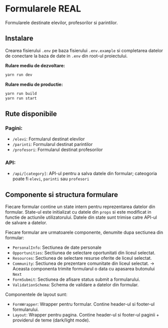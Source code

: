 # Formularele REAL

Formularele destinate elevilor, profesorilor si parintilor.

## Instalare
Crearea fisierului `.env` pe baza fisierului `.env.example` si completarea datelor de conectare la baza de date in `.env` din root-ul proiectului.

**Rulare mediu de dezvoltare:**
```bash
yarn run dev
```

**Rulare mediu de productie:**
```bash
yarn run build
yarn run start
```

## Rute disponibile

### Pagini:

- `/elevi`: Formularul destinat elevilor
- `/parinti`: Formularul destinat parintilor
- `/profesori`: Formularul destinat profesorilor

### API:
- `/api/[category]`: API-ul pentru a salva datele din formular; cateogoria poate fi `elevi`, `parinti` sau `profesori`

## Componente si structura formulare
Fiecare formular contine un state intern pentru reprezentarea datelor din formular. State-ul este initializat cu datele din `props` si este modificat in functie de actiunile utilizatorului. Datele din state sunt trimise catre API-ul de salvare a datelor.

Fiecare formular are urmatoarele componente, denumite dupa sectiunea din formular:
- `PersonalInfo`: Sectiunea de date personale
- `Opportunities`: Sectiunea de selectare oportunitati din liceul selectat.
- `Resources`: Sectiunea de selectare resurse oferite de liceul selectat.
- `Community`: Sectiunea de prezentare comunitate din liceul selectat. -> Aceasta componenta trimite formularul o data cu apasarea butonului `Next`
- `FormSubmit`: Sectiunea de afisare status submit a formularului.
- `ValidationSchema`: Schema de validare a datelor din formular.

Componentele de layout sunt:
- `FormWrapper`: Wrapper pentru formular. Contine header-ul si footer-ul formularului.
- `Layout`: Wrapper pentru pagina. Contine header-ul si footer-ul paginii + providerul de teme (dark/light mode).